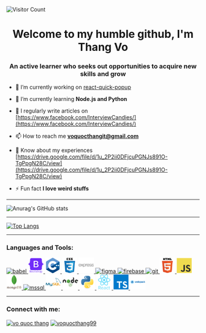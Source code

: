 ![Visitor Count](https://profile-counter.glitch.me/InterviewCandies/count.svg)

<h1 align="center">Welcome to my humble github, I'm Thang Vo</h1>
<h3 align="center">An active learner who seeks out opportunities to acquire new skills and grow</h3>

- 🔭 I’m currently working on [react-quick-popup](https://github.com/InterviewCandies/react-quick-popup)

- 🌱 I’m currently learning **Node.js and Python**

- 📝 I regularly write articles on [https://www.facebook.com/InterviewCandies/](https://www.facebook.com/InterviewCandies/)

- 📫 How to reach me **voquocthangit@gmail.com**

- 📄 Know about my experiences [https://drive.google.com/file/d/1u_2P2ii0DFjcuPGNJs891O-TgPpgN28C/view](https://drive.google.com/file/d/1u_2P2ii0DFjcuPGNJs891O-TgPpgN28C/view)

- ⚡ Fun fact **I love weird stuffs**

---

![Anurag's GitHub stats](https://github-readme-stats.vercel.app/api?username=InterviewCandies&show_icons=true&hide_border=true&theme=merko)

---

[![Top Langs](https://github-readme-stats.vercel.app/api/top-langs/?username=InterviewCandies&&layout=compact)](https://github.com/anuraghazra/github-readme-stats)

---

<h3 align="left">Languages and Tools:</h3>
<p align="left"> <a href="https://babeljs.io/" target="_blank"> <img src="https://www.vectorlogo.zone/logos/babeljs/babeljs-icon.svg" alt="babel" width="40" height="40"/> </a> <a href="https://getbootstrap.com" target="_blank"> <img src="https://raw.githubusercontent.com/devicons/devicon/master/icons/bootstrap/bootstrap-plain-wordmark.svg" alt="bootstrap" width="40" height="40"/> </a> <a href="https://www.w3schools.com/cpp/" target="_blank"> <img src="https://raw.githubusercontent.com/devicons/devicon/master/icons/cplusplus/cplusplus-original.svg" alt="cplusplus" width="40" height="40"/> </a> <a href="https://www.w3schools.com/css/" target="_blank"> <img src="https://raw.githubusercontent.com/devicons/devicon/master/icons/css3/css3-original-wordmark.svg" alt="css3" width="40" height="40"/> </a> <a href="https://expressjs.com" target="_blank"> <img src="https://raw.githubusercontent.com/devicons/devicon/master/icons/express/express-original-wordmark.svg" alt="express" width="40" height="40"/> </a> <a href="https://www.figma.com/" target="_blank"> <img src="https://www.vectorlogo.zone/logos/figma/figma-icon.svg" alt="figma" width="40" height="40"/> </a> <a href="https://firebase.google.com/" target="_blank"> <img src="https://www.vectorlogo.zone/logos/firebase/firebase-icon.svg" alt="firebase" width="40" height="40"/> </a> <a href="https://git-scm.com/" target="_blank"> <img src="https://www.vectorlogo.zone/logos/git-scm/git-scm-icon.svg" alt="git" width="40" height="40"/> </a> <a href="https://www.w3.org/html/" target="_blank"> <img src="https://raw.githubusercontent.com/devicons/devicon/master/icons/html5/html5-original-wordmark.svg" alt="html5" width="40" height="40"/> </a> <a href="https://developer.mozilla.org/en-US/docs/Web/JavaScript" target="_blank"> <img src="https://raw.githubusercontent.com/devicons/devicon/master/icons/javascript/javascript-original.svg" alt="javascript" width="40" height="40"/> </a> <a href="https://www.mongodb.com/" target="_blank"> <img src="https://raw.githubusercontent.com/devicons/devicon/master/icons/mongodb/mongodb-original-wordmark.svg" alt="mongodb" width="40" height="40"/> </a> <a href="https://www.microsoft.com/en-us/sql-server" target="_blank"> <img src="https://cdn.worldvectorlogo.com/logos/microsoft-sql-server.svg" alt="mssql" width="40" height="40"/> </a> <a href="https://www.mysql.com/" target="_blank"> <img src="https://raw.githubusercontent.com/devicons/devicon/master/icons/mysql/mysql-original-wordmark.svg" alt="mysql" width="40" height="40"/> </a> <a href="https://nodejs.org" target="_blank"> <img src="https://raw.githubusercontent.com/devicons/devicon/master/icons/nodejs/nodejs-original-wordmark.svg" alt="nodejs" width="40" height="40"/> </a> <a href="https://www.python.org" target="_blank"> <img src="https://raw.githubusercontent.com/devicons/devicon/master/icons/python/python-original.svg" alt="python" width="40" height="40"/> </a> <a href="https://reactjs.org/" target="_blank"> <img src="https://raw.githubusercontent.com/devicons/devicon/master/icons/react/react-original-wordmark.svg" alt="react" width="40" height="40"/> </a> <a href="https://www.typescriptlang.org/" target="_blank"> <img src="https://raw.githubusercontent.com/devicons/devicon/master/icons/typescript/typescript-original.svg" alt="typescript" width="40" height="40"/> </a> <a href="https://webpack.js.org" target="_blank"> <img src="https://raw.githubusercontent.com/devicons/devicon/d00d0969292a6569d45b06d3f350f463a0107b0d/icons/webpack/webpack-original-wordmark.svg" alt="webpack" width="40" height="40"/> </a> </p>

---

<h3 align="left">Connect with me:</h3>
<p align="left">
<a href="https://linkedin.com/in/vo quoc thang" target="blank"><img align="center" src="https://cdn.jsdelivr.net/npm/simple-icons@3.0.1/icons/linkedin.svg" alt="vo quoc thang" height="30" width="40" /></a>
<a href="https://www.leetcode.com/voquocthang99" target="blank"><img align="center" src="https://cdn.jsdelivr.net/npm/simple-icons@3.0.1/icons/leetcode.svg" alt="voquocthang99" height="30" width="40" /></a>
</p>
